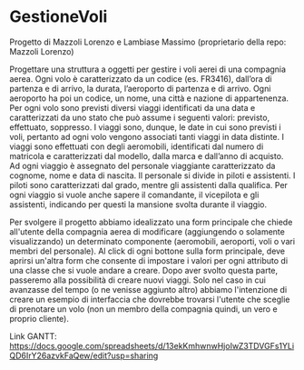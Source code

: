 # GestioneVoli
Progetto di Mazzoli Lorenzo e Lambiase Massimo (proprietario della repo: Mazzoli Lorenzo)

Progettare una struttura a oggetti per gestire i voli aerei di una compagnia aerea.
Ogni volo è caratterizzato da un codice (es. FR3416), dall’ora di partenza e di arrivo, la durata, l’aeroporto di partenza e di arrivo. 
Ogni aeroporto ha poi un codice, un nome, una città e nazione di appartenenza.
Per ogni volo sono previsti diversi viaggi identificati da una data e caratterizzati da uno stato che può assume i seguenti valori: previsto, effettuato, soppresso.
I viaggi sono, dunque, le date in cui sono previsti i voli, pertanto ad ogni volo vengono associati tanti viaggi in data distinte.
I viaggi sono effettuati con degli aeromobili, identificati dal numero di matricola e caratterizzati dal modello, dalla marca e dall’anno di acquisto.
Ad ogni viaggio è assegnato del personale viaggiante caratterizzato da cognome, nome e data di nascita.
Il personale si divide in piloti e assistenti. I piloti sono caratterizzati dal grado, mentre gli assistenti dalla qualifica. 
Per ogni viaggio si vuole anche sapere il comandante, il vicepilota e gli assistenti, indicando per questi la mansione svolta durante il viaggio.

Per svolgere il progetto abbiamo idealizzato una form principale che chiede all'utente della compagnia aerea di modificare (aggiungendo o solamente visualizzando) un
determinato componente (aeromobili, aeroporti, voli o vari membri del personale). 
Al click di ogni bottone sulla form principale, deve aprirsi un'altra form che consente di impostare i valori per ogni attributo di una classe che si vuole andare a creare.
Dopo aver svolto questa parte, passeremo alla possibilità di creare nuovi viaggi.
Solo nel caso in cui avanzasse del tempo (o ne venisse aggiunto altro) abbiamo l'intenzione di creare un esempio di interfaccia che dovrebbe trovarsi l'utente che sceglie di
prenotare un volo (non un membro della compagnia quindi, un vero e proprio cliente).


Link GANTT:  https://docs.google.com/spreadsheets/d/13ekKmhwnwHjoIwZ3TDVGFs1YLiQD6IrY26azvkFaQew/edit?usp=sharing
